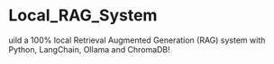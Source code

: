 # Local_RAG_System
uild a 100% local Retrieval Augmented Generation (RAG) system with Python, LangChain, Ollama and ChromaDB!
